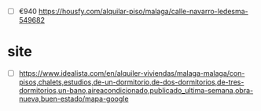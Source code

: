 - [ ] €940 <https://housfy.com/alquilar-piso/malaga/calle-navarro-ledesma-549682>


# site

- [ ] https://www.idealista.com/en/alquiler-viviendas/malaga-malaga/con-pisos,chalets,estudios,de-un-dormitorio,de-dos-dormitorios,de-tres-dormitorios,un-bano,aireacondicionado,publicado_ultima-semana,obra-nueva,buen-estado/mapa-google
